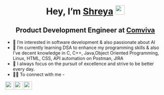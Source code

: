 <h1 align="center"> Hey, I’m <a href="https://drive.google.com/file/d/1bXBaV88bTW6BuVdCcK8axbORncZpc3Fq/view?usp=sharing" rel="nofollow">Shreya</a> 
<a target="_blank" rel="noopener noreferrer" href="https://github.com/TheDudeThatCode/TheDudeThatCode/blob/master/Assets/Hi.gif">
<img src="https://github.com/TheDudeThatCode/TheDudeThatCode/raw/master/Assets/Hi.gif" width="29px" style="max-width: 100%;"></a>
</h1>
<h2 align="center" dir="auto">Product Development Engineer at <a href="https://www.comviva.com/" rel="nofollow">Comviva</a>
</h2>

- 👀 I’m  interested in software development & also passionate about AI
- 📜 I’m currently learning DSA to enhance my programming skills & also I've decent knowledge in C, C++, Java,Object Oriented Programming, Linux, HTML, CSS, API automation on Postman, JIRA
- 👀 I always focus on the pursuit of excellence and strive to be better every day.
- 🤝🏼 To connect with me -
<a href="https://www.linkedin.com/in/shreya-roy-35a66b1b1/" rel="nofollow">
    <img align="left" width="26px" src="https://camo.githubusercontent.com/e591fde37567a32e51fb1b98924f4df8e45199dca985500749e2a9938fa3e322/68747470733a2f2f7777772e766563746f726c6f676f2e7a6f6e652f6c6f676f732f6c696e6b6564696e2f6c696e6b6564696e2d69636f6e2e737667" data-canonical-src="https://www.vectorlogo.zone/logos/linkedin/linkedin-icon.svg" style="max-width: 100%;">
  </a>
<a href="https://twitter.com/IamShreya_R" rel="nofollow">
    <img align="left" width="26px" src="https://camo.githubusercontent.com/35b0b8bfbd8840f35607fb56ad0a139047fd5d6e09ceb060c5c6f0a5abd1044c/68747470733a2f2f6564656e742e6769746875622e696f2f537570657254696e7949636f6e732f696d616765732f7376672f747769747465722e737667" data-canonical-src="https://www.vectorlogo.zone/logos/twitter/twitter-official.svg" style="max-width: 100%;">
  </a>
<a href="mailto:shreyaroy516@gmail.com">
  <img align="left" width="26px" src="https://camo.githubusercontent.com/4a3dd8d10a27c272fd04b2ce8ed1a130606f95ea6a76b5e19ce8b642faa18c27/68747470733a2f2f6564656e742e6769746875622e696f2f537570657254696e7949636f6e732f696d616765732f7376672f676d61696c2e737667" data-canonical-src="https://www.vectorlogo.zone/logos/gmail/gmail-icon.svg" 
  style="max-width: 100%;">
</a>
<!---
shreya-97/shreya-97 is a ✨ special ✨ repository because its `README.md` (this file) appears on your GitHub profile.
You can click the Preview link to take a look at your changes.
--->

